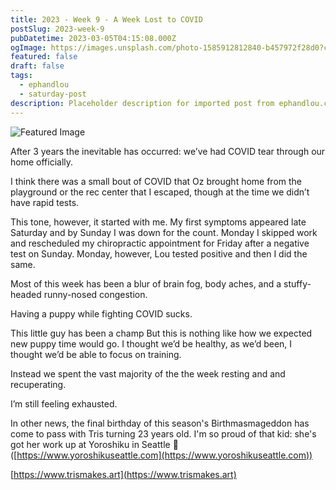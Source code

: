 ```yaml
---
title: 2023 - Week 9 - A Week Lost to COVID
postSlug: 2023-week-9
pubDatetime: 2023-03-05T04:15:08.000Z
ogImage: https://images.unsplash.com/photo-1585912812840-b457972f28d0?crop=entropy&cs=tinysrgb&fit=max&fm=jpg&ixid=MnwxMTc3M3wwfDF8c2VhcmNofDd8fENvdmlkfGVufDB8fHx8MTY3Nzk4OTY1NA&ixlib=rb-4.0.3&q=80&w=2000
featured: false
draft: false
tags:
  - ephandlou
  - saturday-post
description: Placeholder description for imported post from ephandlou.com
---
```


![Featured Image](https://images.unsplash.com/photo-1585912812840-b457972f28d0?crop=entropy&cs=tinysrgb&fit=max&fm=jpg&ixid=MnwxMTc3M3wwfDF8c2VhcmNofDd8fENvdmlkfGVufDB8fHx8MTY3Nzk4OTY1NA&ixlib=rb-4.0.3&q=80&w=2000)

After 3 years the inevitable has occurred: we’ve had COVID tear through our home officially.

I think there was a small bout of COVID that Oz brought home from the playground or the rec center that I escaped, though at the time we didn’t have rapid tests.

This tone, however, it started with me. My first symptoms appeared late Saturday and by Sunday I was down for the count. Monday I skipped work and rescheduled my chiropractic appointment for Friday after a negative test on Sunday. Monday, however, Lou tested positive and then I did the same.

Most of this week has been a blur of brain fog, body aches, and a stuffy-headed runny-nosed congestion.

Having a puppy while fighting COVID sucks.

This little guy has been a champ But this is nothing like how we expected new puppy time would go. I thought we’d be healthy, as we’d been, I thought we’d be able to focus on training.

Instead we spent the vast majority of the the week resting and and recuperating.

I’m still feeling exhausted.

In other news, the final birthday of this season's Birthmasmageddon has come to pass with Tris turning 23 years old. I'm so proud of that kid: she's got her work up at Yoroshiku in Seattle 🤩([https://www.yoroshikuseattle.com](https://www.yoroshikuseattle.com))

[https://www.trismakes.art](https://www.trismakes.art)
